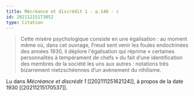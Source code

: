 ```yaml
---
title: Mécréance et discrédit 1 - p.148 - c
id: 20211215173052
type: Citation
---
```


> Cette misère psychologique consiste en une égalisation : au moment même où, dans cet ouvrage, Freud sent venir les foules endoctrinées des années 1930, il déplore l'égalisation qui réprime « certaines personnalités à tempérament de chefs » du fait d’une identification des membres de la société les uns aux autres : notations très bizarrement nietzschéennes d’un avènement du nihilisme.

Lu dans *Mécréance et discrédit 1* [[20211125162124]], à propos de la date 1930 [[20211215170537]].